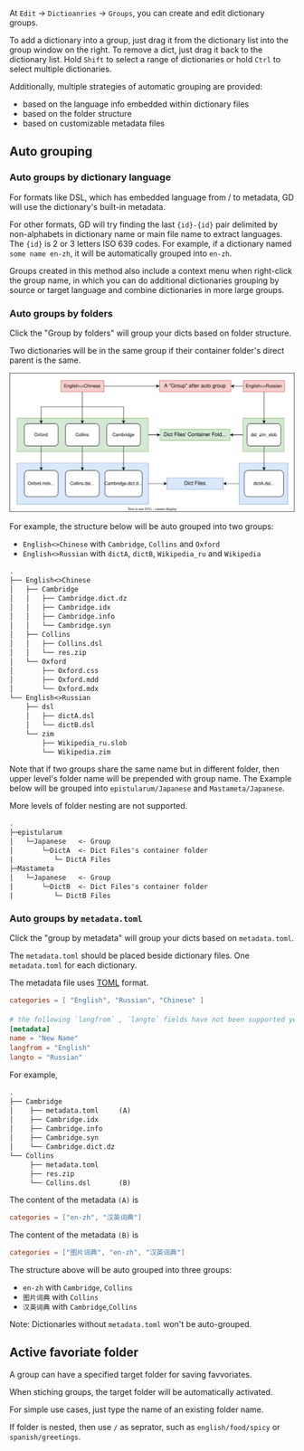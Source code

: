 At `Edit` -> `Dictioanries` -> `Groups`, you can create and edit dictionary groups.

To add a dictionary into a group, just drag it from the dictionary list into the group window on the right. To remove a dict, just drag it back to the dictionary list. Hold `Shift` to select a range of dictionaries or hold `Ctrl` to select multiple dictionaries.

Additionally, multiple strategies of automatic grouping are provided:

* based on the language info embedded within dictionary files
* based on the folder structure
* based on customizable metadata files
## Auto grouping
### Auto groups by dictionary language

For formats like DSL, which has embedded language from / to metadata, GD will use the dictionary's built-in metadata.

For other formats, GD will try finding the last `{id}-{id}` pair delimited by non-alphabets in dictionary name or main file name to extract languages. The `{id}` is 2 or 3 letters ISO 639 codes. For example, if a dictionary named `some name en-zh`, it will be automatically grouped into `en-zh`.

Groups created in this method also include a context menu when right-click the group name, in which you can do additional dictionaries grouping by source or target language and combine dictionaries in more large groups.

### Auto groups by folders

Click the "Group by folders" will group your dicts based on folder structure.

Two dictionaries will be in the same group if their container folder's direct parent is the same.

![Auto Group By Folder](img/autoGroupByFolder.svg)

For example, the structure below will be auto grouped into two groups:

* `English<>Chinese` with `Cambridge`, `Collins` and `Oxford`
* `English<>Russian` with `dictA`, `dictB`, `Wikipedia_ru` and `Wikipedia`

```
.
├── English<>Chinese
│   ├── Cambridge
│   │   ├── Cambridge.dict.dz
│   │   ├── Cambridge.idx
│   │   ├── Cambridge.info
│   │   └── Cambridge.syn
│   ├── Collins
│   │   ├── Collins.dsl
│   │   └── res.zip
│   └── Oxford
│       ├── Oxford.css
│       ├── Oxford.mdd
│       └── Oxford.mdx
└── English<>Russian
    ├── dsl
    │   ├── dictA.dsl
    │   └── dictB.dsl
    └── zim
        ├── Wikipedia_ru.slob
        └── Wikipedia.zim
```

Note that if two groups share the same name but in different folder, then upper level's folder name will be prepended with group name. The Example below will be grouped into `epistularum/Japanese` and `Mastameta/Japanese`.

More levels of folder nesting are not supported.

```
.
├─epistularum
│   └─Japanese   <- Group
│       └─DictA  <- Dict Files's container folder
|          └─ DictA Files
├─Mastameta
│   └─Japanese   <- Group
|       └─DictB  <- Dict Files's container folder
|          └─ DictB Files
```

### Auto groups by `metadata.toml`

Click the "group by metadata" will group your dicts based on `metadata.toml`.

The `metadata.toml` should be placed beside dictionary files. One `metadata.toml` for each dictionary.

The metadata file uses [TOML](https://toml.io) format.

```toml
categories = [ "English", "Russian", "Chinese" ]

# the following `langfrom` , `langto` fields have not been supported yet.
[metadata]
name = "New Name"
langfrom = "English"
langto = "Russian"
```

For example,

```
.
├── Cambridge
│    ├── metadata.toml     (A)
│    ├── Cambridge.idx
│    ├── Cambridge.info
│    ├── Cambridge.syn
│    └── Cambridge.dict.dz
└── Collins
     ├── metadata.toml
     ├── res.zip
     └── Collins.dsl       (B)

```

The content of the metadata `(A)` is
```toml
categories = ["en-zh", "汉英词典"]
```

The content of the metadata `(B)` is
```toml
categories = ["图片词典", "en-zh", "汉英词典"]
```

The structure above will be auto grouped into three groups:

* `en-zh` with `Cambridge`, `Collins`
* `图片词典` with `Collins`
* `汉英词典` with `Cambridge`,`Collins`

Note: Dictionaries without `metadata.toml` won't be auto-grouped.

## Active favoriate folder

A group can have a specified target folder for saving favvoriates.

When stiching groups, the target folder will be automatically activated.

For simple use cases, just type the name of an existing folder name.

If folder is nested, then use `/` as seprator, such as `english/food/spicy` or `spanish/greetings`.
